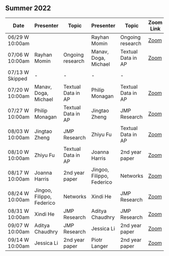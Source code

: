 ## Summer 2022
| Date                      | Presenter                 | Topic                | Presenter                 | Topic                       | Zoom Link | Location |
|---------------------------|---------------------------|----------------------|---------------------------|-----------------------------| ----------|----------|
| 06/29 W 10:00am           |                           |                      | Rayhan Momin              | Ongoing research            | [Zoom](https://uchicago.zoom.us/j/97478047591?pwd=RTk2cmg4c0hkV1pGUXN1Zkx6M1pLZz09)| C05| 
| 07/06 W 10:00am           | Rayhan Momin              | Ongoing research     | Manav, Doga, Michael      | Textual Data in AP          | [Zoom](https://uchicago.zoom.us/j/97478047591?pwd=RTk2cmg4c0hkV1pGUXN1Zkx6M1pLZz09)| C05| 
| 07/13 W Skipped           |  -                        |    -                 |     -                     |        -                    | | |
| 07/20 W 10:00am           | Manav, Doga, Michael      | Textual Data in AP   | Philip Monagan            | Textual Data in AP          | [Zoom](https://uchicago.zoom.us/j/97478047591?pwd=RTk2cmg4c0hkV1pGUXN1Zkx6M1pLZz09)| C05|  
| 07/27 W 10:00am           | Philip Monagan            | Textual Data in AP   | Jingtao Zheng             | JMP Research                | [Zoom](https://uchicago.zoom.us/j/97478047591?pwd=RTk2cmg4c0hkV1pGUXN1Zkx6M1pLZz09)| C05|  
| 08/03 W 10:00am           | Jingtao Zheng             | JMP Research         | Zhiyu Fu                  | Textual Data in AP          | [Zoom](https://uchicago.zoom.us/j/97478047591?pwd=RTk2cmg4c0hkV1pGUXN1Zkx6M1pLZz09)| C05|  
| 08/10 W 10:00am           | Zhiyu Fu                  | Textual Data in AP          | Joanna Harris             | 2nd year paper              | [Zoom](https://uchicago.zoom.us/j/97478047591?pwd=RTk2cmg4c0hkV1pGUXN1Zkx6M1pLZz09)| 3B|   
| 08/17 W 10:00am           | Joanna Harris             | 2nd year paper       | Jingoo, Filippo, Federico | Networks                    | [Zoom](https://uchicago.zoom.us/j/97478047591?pwd=RTk2cmg4c0hkV1pGUXN1Zkx6M1pLZz09)| 3B|  
| 08/24 W 10:00am           | Jingoo, Filippo, Federico | Networks             | Xindi He                  | JMP Research                | [Zoom](https://uchicago.zoom.us/j/97478047591?pwd=RTk2cmg4c0hkV1pGUXN1Zkx6M1pLZz09)| C05|  
| 08/31 W 10:00am           | Xindi He                  | JMP Research         | Aditya Chaudhry           | JMP Research                | [Zoom](https://uchicago.zoom.us/j/97478047591?pwd=RTk2cmg4c0hkV1pGUXN1Zkx6M1pLZz09)| C05|  
| 09/07 W 10:00am           | Aditya Chaudhry            | JMP Research         | Jessica Li                | 2nd year paper              | [Zoom](https://uchicago.zoom.us/j/97478047591?pwd=RTk2cmg4c0hkV1pGUXN1Zkx6M1pLZz09)| C05|  
| 09/14 W 10:00am           | Jessica Li                | 2nd year paper       | Piotr Langer              | 2nd year paper              | [Zoom](https://uchicago.zoom.us/j/97478047591?pwd=RTk2cmg4c0hkV1pGUXN1Zkx6M1pLZz09)| C05|  
